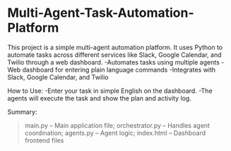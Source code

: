 # Multi-Agent-Task-Automation-Platform
This project is a simple multi-agent automation platform. It uses Python to automate tasks across different services like Slack, Google Calendar, and Twilio through a web dashboard.
    -Automates tasks using multiple agents
    -Web dashboard for entering plain language commands
    -Integrates with Slack, Google Calendar, and Twilio

How to Use:
-Enter your task in simple English on the dashboard.
-The agents will execute the task and show the plan and activity log.

Summary:
>main.py – Main application file;
>orchestrator.py – Handles agent coordination;
>agents.py – Agent logic;
>index.html – Dashboard frontend files

